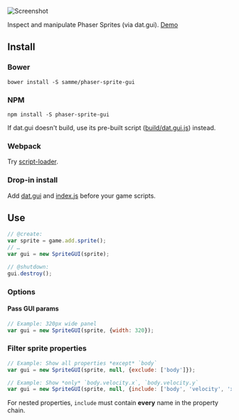 ![Screenshot](https://samme.github.io/phaser-sprite-gui/screenshot.png)

Inspect and manipulate Phaser Sprites (via dat.gui). [Demo](https://samme.github.io/phaser-sprite-gui/)

Install
-------

### Bower

    bower install -S samme/phaser-sprite-gui

### NPM

    npm install -S phaser-sprite-gui

If dat.gui doesn't build, use its pre-built script ([build/dat.gui.js](https://github.com/dataarts/dat.gui/blob/master/build/dat.gui.js)) instead.

### Webpack

Try [script-loader](https://github.com/webpack-contrib/script-loader).

### Drop-in install

Add [dat.gui](https://github.com/dataarts/dat.gui/tree/master/build) and [index.js](index.js) before your game scripts.

Use
---

```javascript
// @create:
var sprite = game.add.sprite();
// …
var gui = new SpriteGUI(sprite);

// @shutdown:
gui.destroy();
```

### Options

#### Pass GUI params

```javascript
// Example: 320px wide panel
var gui = new SpriteGUI(sprite, {width: 320});
```

### Filter sprite properties

```javascript
// Example: Show all properties *except* `body`
var gui = new SpriteGUI(sprite, null, {exclude: ['body']});

// Example: Show *only* `body.velocity.x`, `body.velocity.y`
var gui = new SpriteGUI(sprite, null, {include: ['body', 'velocity', 'x', 'y']});
```

For nested properties, `include` must contain **every** name in the property chain.
